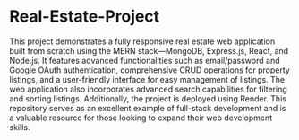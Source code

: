# Real-Estate-Project
This project demonstrates a fully responsive real estate web application built from scratch using the MERN stack—MongoDB, Express.js, React, and Node.js. It features advanced functionalities such as email/password and Google OAuth authentication, comprehensive CRUD operations for property listings, and a user-friendly interface for easy management of listings. The web application also incorporates advanced search capabilities for filtering and sorting listings. Additionally, the project is deployed using Render. This repository serves as an excellent example of full-stack development and is a valuable resource for those looking to expand their web development skills.
